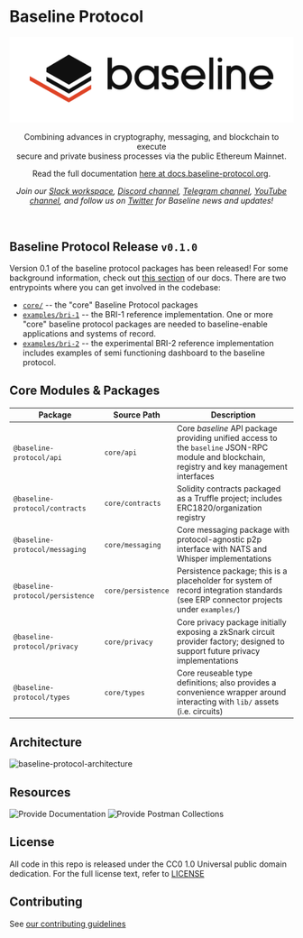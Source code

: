 # Baseline Protocol

<div align="center">
  <img alt="Baseline" src="docs/assets/baseline-logo/Web/examples/PNGs/horizontal/baselineHorizontal-Logo-FullColor.png" />
  <p>
    Combining advances in cryptography, messaging, and blockchain to execute
    <br/>
    secure and private business processes via the public Ethereum Mainnet.
  </p>
  Read the full documentation <a href="https://docs.baseline-protocol.org">here at docs.baseline-protocol.org</a>.
  <p>
    <em>Join our <a href="https://communityinviter.com/apps/ethereum-baseline/join-us">Slack workspace</a>, <a href="https://discord.gg/NE8AYD7">Discord channel</a>, <a href="https://t.me/baselineprotocol">Telegram channel</a>, <a href="https://www.youtube.com/channel/UCPkZ73TH69tMBaC111wxHYw">YouTube channel</a>,  and follow us on <a href="https://twitter.com/baselineproto">Twitter</a> for Baseline news and updates!</em>
  </p>
  <br/>
</div>

## Baseline Protocol Release `v0.1.0`

Version 0.1 of the baseline protocol packages has been released! For some background information, check out [this section](https://docs.baseline-protocol.org/baseline-protocol/the-baseline-protocol) of our docs. There are two entrypoints where you can get involved in the codebase:
- [`core/`](https://github.com/ethereum-oasis/baseline/tree/master/core) -- the "core" Baseline Protocol packages
- [`examples/bri-1`](https://github.com/ethereum-oasis/baseline/tree/master/examples/bri-1/base-example) -- the BRI-1 reference implementation.
One or more "core" baseline protocol packages are needed to baseline-enable applications and systems of record.
- [`examples/bri-2`](https://github.com/ethereum-oasis/baseline/tree/master/examples/bri-2/base-example) -- the experimental BRI-2 reference implementation includes examples of semi functioning dashboard to the baseline protocol.

## Core Modules & Packages
| Package | Source Path | Description |
| -------- | ----- | ----------- |
| `@baseline-protocol/api` | `core/api` | Core *baseline* API package providing unified access to the `baseline` JSON-RPC module and blockchain, registry and key management interfaces |
| `@baseline-protocol/contracts` | `core/contracts` | Solidity contracts packaged as a Truffle project; includes ERC1820/organization registry |
| `@baseline-protocol/messaging` | `core/messaging` | Core messaging package with protocol-agnostic p2p interface with NATS and Whisper implementations |
| `@baseline-protocol/persistence` | `core/persistence` | Persistence package; this is a placeholder for system of record integration standards (see ERP connector projects under `examples/`) |
| `@baseline-protocol/privacy` | `core/privacy` | Core privacy package initially exposing a zkSnark circuit provider factory; designed to support future privacy implementations |
| `@baseline-protocol/types` | `core/types` | Core reuseable type definitions; also provides a convenience wrapper around interacting with `lib/` assets (i.e. circuits) |

## Architecture
![baseline-protocol-architecture](https://user-images.githubusercontent.com/161261/86484557-79504f00-bd24-11ea-8edb-d665cb55db20.png)


## Resources
![Provide Documentation](https://docs.provide.services/)
![Provide Postman Collections](https://github.com/provideplatform/provide-postman)


## License

All code in this repo is released under the CC0 1.0 Universal public domain dedication. For the full license text, refer to [LICENSE](LICENSE)

## Contributing

See [our contributing guidelines](CONTRIBUTING.md)
